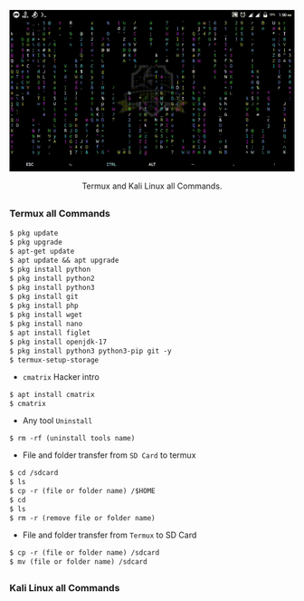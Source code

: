 <!-- tmklCommands -->

<p align="center">
  <img src=".imgs/cv.gif">
</p>

<p align="center">Termux and Kali Linux all Commands.</p>

##

### Termux all Commands

```
$ pkg update
$ pkg upgrade
$ apt-get update
$ apt update && apt upgrade
$ pkg install python
$ pkg install python2
$ pkg install python3
$ pkg install git
$ pkg install php
$ pkg install wget
$ pkg install nano
$ apt install figlet
$ pkg install openjdk-17
$ pkg install python3 python3-pip git -y
$ termux-setup-storage
```


- `cmatrix` Hacker intro
```
$ apt install cmatrix
$ cmatrix
```
- Any tool `Uninstall`
```
$ rm -rf (uninstall tools name)
```
- File and folder transfer from `SD Card` to termux
```
$ cd /sdcard
$ ls
$ cp -r (file or folder name) /$HOME
$ cd
$ ls
$ rm -r (remove file or folder name)
```
- File and folder transfer from `Termux` to SD Card
```
$ cp -r (file or folder name) /sdcard
$ mv (file or folder name) /sdcard
```

##

### Kali Linux all Commands
